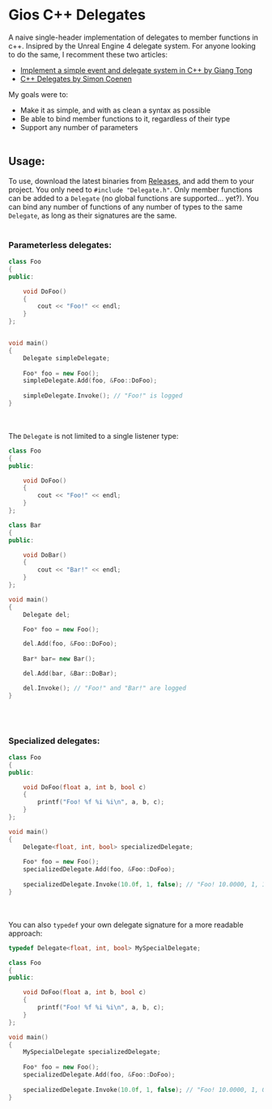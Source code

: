 # Gios C++ Delegates
A naive single-header implementation of delegates to member functions in c++. Insipred by the Unreal Engine 4 delegate system. For anyone looking to do the same, I recomment these two articles:
- [Implement a simple event and delegate system in C++ by Giang Tong](https://tongtunggiang.com/2017/cpp-event-delegate/)
- [C++ Delegates by Simon Coenen](https://tongtunggiang.com/2017/cpp-event-delegate/)

My goals were to:
- Make it as simple, and with as clean a syntax as possible
- Be able to bind member functions to it, regardless of their type
- Support any number of parameters
<br></br>
## Usage:
  To use, download the latest binaries from [Releases](https://github.com/GiovanniZambiasi/cpp-delegates/releases), and add them to your project. You only need to  ``#include "Delegate.h"``. Only member functions can be added to a ``Delegate`` (no global functions are supported... yet?). You can bind any number of functions of any number of types to the same ``Delegate``, as long as their signatures are the same.
<br></br>
### Parameterless delegates:
```cpp
class Foo
{
public:

    void DoFoo()
    {
        cout << "Foo!" << endl;
    }
};


void main()
{
    Delegate simpleDelegate;
    
    Foo* foo = new Foo();
    simpleDelegate.Add(foo, &Foo::DoFoo);
    
    simpleDelegate.Invoke(); // "Foo!" is logged
}
```
<br></br>
The ``Delegate`` is not limited to a single listener type:
```cpp
class Foo
{
public:

    void DoFoo()
    {
        cout << "Foo!" << endl;
    }
};

class Bar 
{
public:

    void DoBar() 
    {
        cout << "Bar!" << endl;
    }
};

void main()
{
    Delegate del;

    Foo* foo = new Foo();

    del.Add(foo, &Foo::DoFoo);
    
    Bar* bar= new Bar();

    del.Add(bar, &Bar::DoBar);

    del.Invoke(); // "Foo!" and "Bar!" are logged
}
```
<br></br>
### Specialized delegates:
```cpp
class Foo
{
public:

    void DoFoo(float a, int b, bool c)
    {
        printf("Foo! %f %i %i\n", a, b, c);
    }
};

void main()
{
    Delegate<float, int, bool> specializedDelegate;
    
    Foo* foo = new Foo();
    specializedDelegate.Add(foo, &Foo::DoFoo);
    
    specializedDelegate.Invoke(10.0f, 1, false); // "Foo! 10.0000, 1, 1" is logged
}
```
<br></br>
You can also ``typedef`` your own delegate signature for a more readable approach:
```cpp
typedef Delegate<float, int, bool> MySpecialDelegate;

class Foo
{
public:

    void DoFoo(float a, int b, bool c)
    {
        printf("Foo! %f %i %i\n", a, b, c);
    }
};

void main()
{
    MySpecialDelegate specializedDelegate;
    
    Foo* foo = new Foo();
    specializedDelegate.Add(foo, &Foo::DoFoo);
    
    specializedDelegate.Invoke(10.0f, 1, false); // "Foo! 10.0000, 1, 0" is logged
}
```
